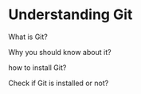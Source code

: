 # Understanding Git

What is Git?

Why you should know about it?

how to install Git?

Check if Git is installed or not?